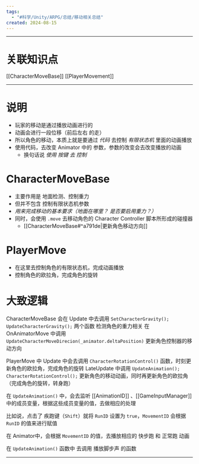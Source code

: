 ```yaml
---
tags:
  - "#科学/Unity/ARPG/总结/移动相关总结"
created: 2024-08-15
---
```


---
# 关联知识点

[[CharacterMoveBase]] [[PlayerMovement]]

---
# 说明

- 玩家的移动是通过播放动画进行的
- 动画会进行一段位移（前后左右 的走）
- 所以角色的移动，本质上就是要通过 *代码* 去控制 *有限状态机* 里面的动画播放
- 使用代码，去改变 Animator 中的 参数，参数的改变会去改变播放的动画
	- 换句话说 *使用 按键 去 控制*
# CharacterMoveBase

- 主要作用是 地面检测、控制重力
- 但并不包含 控制有限状态机参数
- *用来完成移动的基本要求（地面在哪里？ 是否要启用重力？）*
- 同时，会使用 `.move` 去移动角色的 Character Controller 脚本所形成的碰撞器
	- [[CharacterMoveBase#^a791de|更新角色移动方向]]
# PlayerMove

- 在这里去控制角色的有限状态机，完成动画播放
- 控制角色的欧拉角，完成角色的旋转
# 大致逻辑

CharacterMoveBase 会在 Update 中去调用 `SetCharacterGravity(); UpdateCharacterGravity();` 两个函数
检测角色的重力相关
在 OnAnimatorMove 中调用 `UpdateCharacterMoveDirecion(_animator.deltaPosition)` 更新角色控制器的移动方向

PlayerMove 中 Update 中会去调用 `CharacterRotationControl()` 函数，时刻更新角色的欧拉角，完成角色的旋转
LateUpdate 中调用 `UpdateAnimation();  CharacterRotationControl();` 更新角色的移动动画，同时再更新角色的欧拉角（完成角色的旋转，转身跑）

在 `UpdateAnimation()` 中，会去监听 [[AnimationID]] 、[[GameInputManager]] 中的成员变量，根据这些成员变量的值，去做相应的处理

比如说，点击了 疾跑键（`Shift`）就将 `RunID` 设置为 `true`，`MovementID` 会根据 `RunID` 的值来进行赋值

在 Animator中，会根据 `MovementID` 的值，去播放相应的 快步跑 和 正常跑 动画

在 `UpdateAnimation()` 函数中 去调用 播放脚步声 的函数

---
